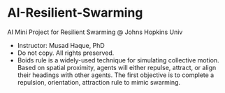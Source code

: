 # AI-Resilient-Swarming
AI Mini Project for Resilient Swarming @ Johns Hopkins Univ
- Instructor: Musad Haque, PhD
- Do not copy. All rights preserved.
- Boids rule is a widely-used technique for simulating collective motion. Based on spatial proximity, agents will either repulse, attract, or align their headings with other agents. The first objective is to complete a repulsion, orientation, attraction rule to mimic swarming.
